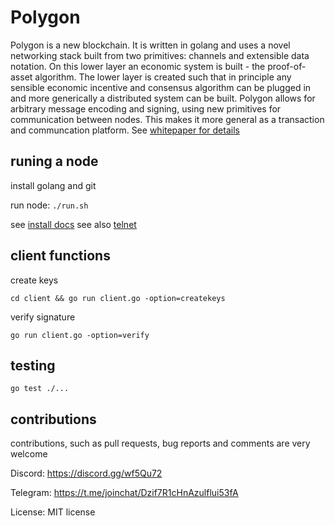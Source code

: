 # Polygon

Polygon is a new blockchain. It is written in golang and uses a novel networking stack built from two primitives: channels and extensible data notation.
On this lower layer an economic system is built - the proof-of-asset algorithm. The lower layer is created such that in principle any sensible economic incentive and consensus algorithm
can be plugged in and more generically a distributed system can be built. Polygon allows for arbitrary message encoding and signing, using new primitives for communication between nodes. This makes it more general as a transaction and communcation platform. See [whitepaper for details](https://github.com/polygonledger/docs/blob/master/whitepaper.md)

## runing a node

install golang and git

run node:
```./run.sh```

see [install docs](https://github.com/polygonledger/docs/blob/master/install.md)
see also [telnet](https://github.com/polygonledger/docs/blob/master/telnet.md)

## client functions

create keys

```cd client && go run client.go -option=createkeys```

 verify signature
 
 ```go run client.go -option=verify```


## testing

```go test ./...```

## contributions

contributions, such as pull requests, bug reports and comments are very welcome

Discord:
https://discord.gg/wf5Qu72

Telegram:
https://t.me/joinchat/Dzif7R1cHnAzulflui53fA

License: MIT license
